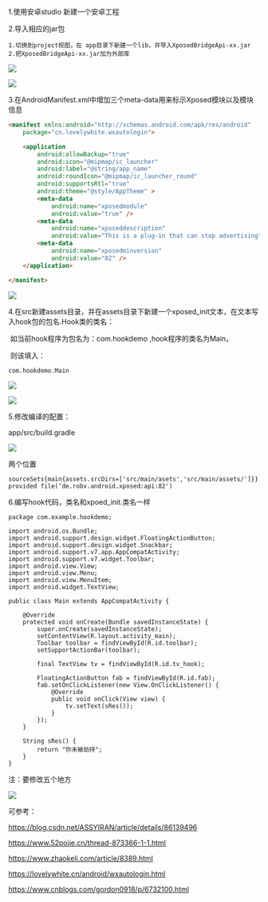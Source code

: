 1.使用安卓studio 新建一个安卓工程





2.导入相应的jar包

  	1.切换到project视图，在 app目录下新建一个lib，并导入XposedBridgeApi-xx.jar
  	2.把XposedBridgeApi-xx.jar加为外部库

![](C:\Users\tjp40922\Desktop\xpoedrelate\xposed最简单的编写步骤\1.png)

![](C:\Users\tjp40922\Desktop\xpoedrelate\xposed最简单的编写步骤\2.png)



3.在AndroidManifest.xml中增加三个meta-data用来标示Xposed模块以及模块信息

```html
<manifest xmlns:android="http://schemas.android.com/apk/res/android"
    package="cn.lovelywhite.wxautologin">

    <application
        android:allowBackup="true"
        android:icon="@mipmap/ic_launcher"
        android:label="@string/app_name"
        android:roundIcon="@mipmap/ic_launcher_round"
        android:supportsRtl="true"
        android:theme="@style/AppTheme" >
        <meta-data
            android:name="xposedmodule"
            android:value="true" />
        <meta-data
            android:name="xposeddescription"
            android:value="This is a plug-in that can stop advertising" />
        <meta-data
            android:name="xposedminversion"
            android:value="82" />
    </application>

</manifest>
```

![](C:\Users\tjp40922\Desktop\xpoedrelate\xposed最简单的编写步骤\5.png)



4.在src新建assets目录，并在assets目录下新建一个xposed_init文本，在文本写入hook包的包名.Hook类的类名：

​	如当前hook程序为包名为：com.hookdemo ,hook程序的类名为Main，

​	 则该填入：

```
com.hookdemo.Main
```

![](C:\Users\tjp40922\Desktop\xpoedrelate\xposed最简单的编写步骤\7.png)



![](C:\Users\tjp40922\Desktop\xpoedrelate\xposed最简单的编写步骤\8.png)

5.修改编译的配置：

app/src/build.gradle

![](C:\Users\tjp40922\Desktop\xpoedrelate\xposed最简单的编写步骤\4.png)

两个位置

```
sourceSets{main{assets.srcDirs=['src/main/asets','src/main/assets/']}}
provided file(‘de.robv.android.xposed:api:82')
```





6.编写hook代码，类名和xpoed_init.类名一样

```
package com.example.hookdemo;

import android.os.Bundle;
import android.support.design.widget.FloatingActionButton;
import android.support.design.widget.Snackbar;
import android.support.v7.app.AppCompatActivity;
import android.support.v7.widget.Toolbar;
import android.view.View;
import android.view.Menu;
import android.view.MenuItem;
import android.widget.TextView;

public class Main extends AppCompatActivity {

    @Override
    protected void onCreate(Bundle savedInstanceState) {
        super.onCreate(savedInstanceState);
        setContentView(R.layout.activity_main);
        Toolbar toolbar = findViewById(R.id.toolbar);
        setSupportActionBar(toolbar);

        final TextView tv = findViewById(R.id.tv_hook);

        FloatingActionButton fab = findViewById(R.id.fab);
        fab.setOnClickListener(new View.OnClickListener() {
            @Override
            public void onClick(View view) {
                tv.setText(sRes());
            }
        });
    }

    String sRes() {
        return "你未被劫持";
    }
}
```





注：要修改五个地方

![](C:\Users\tjp40922\Desktop\xpoedrelate\xposed最简单的编写步骤\090712lo6u3i5luoxis5vu.png)





可参考：

https://blog.csdn.net/ASSYIRAN/article/details/86139496

https://www.52pojie.cn/thread-873366-1-1.html

https://www.zhaokeli.com/article/8389.html

https://lovelywhite.cn/android/wxautologin.html

https://www.cnblogs.com/gordon0918/p/6732100.html